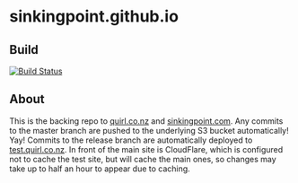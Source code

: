 # sinkingpoint.github.io

## Build

[![Build Status](https://ci.sinkingpoint.com/buildStatus/icon?job=quirl.co.nz)](https://ci.sinkingpoint.com/job/quirl.co.nz/)

## About
This is the backing repo to [quirl.co.nz](https://quirl.co.nz) and [sinkingpoint.com](https://sinkingpoint.com).
Any commits to the master branch are pushed to the underlying S3 bucket automatically! Yay! Commits to the release branch
are automatically deployed to [test.quirl.co.nz](http://test.quirl.co.nz). In front of the main site is CloudFlare,
which is configured not to cache the test site, but will cache the main ones, so changes may take up to half an hour to appear due to caching.
